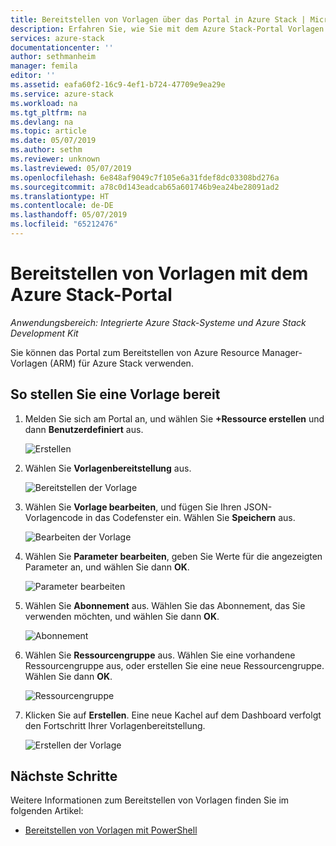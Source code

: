 ```yaml
---
title: Bereitstellen von Vorlagen über das Portal in Azure Stack | Microsoft-Dokumentation
description: Erfahren Sie, wie Sie mit dem Azure Stack-Portal Vorlagen bereitstellen.
services: azure-stack
documentationcenter: ''
author: sethmanheim
manager: femila
editor: ''
ms.assetid: eafa60f2-16c9-4ef1-b724-47709e9ea29e
ms.service: azure-stack
ms.workload: na
ms.tgt_pltfrm: na
ms.devlang: na
ms.topic: article
ms.date: 05/07/2019
ms.author: sethm
ms.reviewer: unknown
ms.lastreviewed: 05/07/2019
ms.openlocfilehash: 6e848af9049c7f105e6a31fdef8dc03308bd276a
ms.sourcegitcommit: a78c0d143eadcab65a601746b9ea24be28091ad2
ms.translationtype: HT
ms.contentlocale: de-DE
ms.lasthandoff: 05/07/2019
ms.locfileid: "65212476"
---
```

# <a name="deploy-templates-using-the-azure-stack-portal"></a>Bereitstellen von Vorlagen mit dem Azure Stack-Portal

*Anwendungsbereich: Integrierte Azure Stack-Systeme und Azure Stack Development Kit*

Sie können das Portal zum Bereitstellen von Azure Resource Manager-Vorlagen (ARM) für Azure Stack verwenden.

## <a name="to-deploy-a-template"></a>So stellen Sie eine Vorlage bereit

1. Melden Sie sich am Portal an, und wählen Sie **+Ressource erstellen** und dann **Benutzerdefiniert** aus.

   ![Erstellen](media/azure-stack-deploy-template-portal/template-deploy1.png)

1. Wählen Sie **Vorlagenbereitstellung** aus.

   ![Bereitstellen der Vorlage](media/azure-stack-deploy-template-portal/template-deploy2.png)

1. Wählen Sie **Vorlage bearbeiten**, und fügen Sie Ihren JSON-Vorlagencode in das Codefenster ein. Wählen Sie **Speichern** aus.

   ![Bearbeiten der Vorlage](media/azure-stack-deploy-template-portal/template-deploy3.png)

1. Wählen Sie **Parameter bearbeiten**, geben Sie Werte für die angezeigten Parameter an, und wählen Sie dann **OK**.

   ![Parameter bearbeiten](media/azure-stack-deploy-template-portal/template-deploy4.png)

1. Wählen Sie **Abonnement** aus. Wählen Sie das Abonnement, das Sie verwenden möchten, und wählen Sie dann **OK**.

   ![Abonnement](media/azure-stack-deploy-template-portal/template-deploy5.png)

1. Wählen Sie **Ressourcengruppe** aus. Wählen Sie eine vorhandene Ressourcengruppe aus, oder erstellen Sie eine neue Ressourcengruppe. Wählen Sie dann **OK**.

   ![Ressourcengruppe](media/azure-stack-deploy-template-portal/template-deploy6.png)

1. Klicken Sie auf **Erstellen**. Eine neue Kachel auf dem Dashboard verfolgt den Fortschritt Ihrer Vorlagenbereitstellung.

   ![Erstellen der Vorlage](media/azure-stack-deploy-template-portal/template-deploy7.png)

## <a name="next-steps"></a>Nächste Schritte

Weitere Informationen zum Bereitstellen von Vorlagen finden Sie im folgenden Artikel:

- [Bereitstellen von Vorlagen mit PowerShell](azure-stack-deploy-template-powershell.md)
